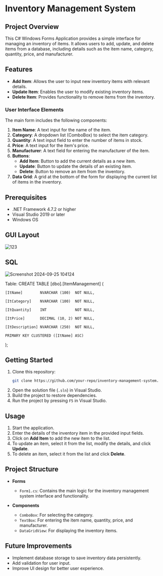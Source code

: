 # Inventory Management System

## Project Overview
This C# Windows Forms Application provides a simple interface for managing an inventory of items. It allows users to add, update, and delete items from a database, including details such as the item name, category, quantity, price, and manufacturer.

## Features
- **Add Item**: Allows the user to input new inventory items with relevant details.
- **Update Item**: Enables the user to modify existing inventory items.
- **Delete Item**: Provides functionality to remove items from the inventory.

### User Interface Elements
The main form includes the following components:

1. **Item Name**: A text input for the name of the item.
2. **Category**: A dropdown list (ComboBox) to select the item category.
3. **Quantity**: A text input field to enter the number of items in stock.
4. **Price**: A text input for the item's price.
5. **Manufacturer**: A text field for entering the manufacturer of the item.
6. **Buttons**:
   - **Add Item**: Button to add the current details as a new item.
   - **Update**: Button to update the details of an existing item.
   - **Delete**: Button to remove an item from the inventory.
7. **Data Grid**: A grid at the bottom of the form for displaying the current list of items in the inventory.

## Prerequisites
- .NET Framework 4.7.2 or higher
- Visual Studio 2019 or later
- Windows OS

## GUI Layout
![123](https://github.com/user-attachments/assets/9cee7f24-7ba2-4ec1-99d2-1289b61160df)

## SQL
![Screenshot 2024-09-25 104124](https://github.com/user-attachments/assets/c89add01-3e05-4b56-96c4-98c450411fc8)

Table:
CREATE TABLE [dbo].[ItemManagement] (

    [ItName]        NVARCHAR (100)  NOT NULL,

    [ItCategory]    NVARCHAR (100)  NOT NULL,

    [ItQuantity]    INT             NOT NULL,

    [ItPrice]       DECIMAL (10, 2) NOT NULL,

    [ItDescription] NVARCHAR (250)  NOT NULL,

    PRIMARY KEY CLUSTERED ([ItName] ASC)

);
 

## Getting Started
1. Clone this repository:
   ```bash
   git clone https://github.com/your-repo/inventory-management-system.git
   ```
2. Open the solution file (`.sln`) in Visual Studio.
3. Build the project to restore dependencies.
4. Run the project by pressing `F5` in Visual Studio.

## Usage
1. Start the application.
2. Enter the details of the inventory item in the provided input fields.
3. Click on **Add Item** to add the new item to the list.
4. To update an item, select it from the list, modify the details, and click **Update**.
5. To delete an item, select it from the list and click **Delete**.

## Project Structure
- **Forms**
  - `Form1.cs`: Contains the main logic for the inventory management system interface and functionality.
  
- **Components**
  - `ComboBox`: For selecting the category.
  - `TextBox`: For entering the item name, quantity, price, and manufacturer.
  - `DataGridView`: For displaying the inventory items.

## Future Improvements
- Implement database storage to save inventory data persistently.
- Add validation for user input.
- Improve UI design for better user experience.
